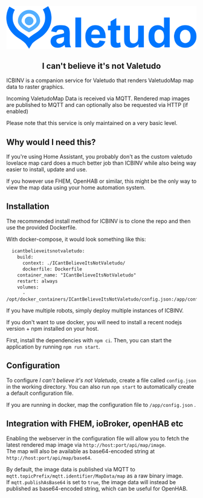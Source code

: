 <div align="center">
    <a href="https://github.com/Hypfer/Valetudo">
        <img src="https://github.com/Hypfer/Valetudo/blob/master/assets/logo/valetudo_logo_with_name.svg" width="800" alt="valetudo">
    </a>
    <p align="center"><h2>I can't believe it's not Valetudo</h2></p>
</div>

ICBINV is a companion service for Valetudo that renders ValetudoMap map data to raster graphics.

Incoming ValetudoMap Data is received via MQTT.
Rendered map images are published to MQTT and can optionally also be requested via HTTP (if enabled)

Please note that this service is only maintained on a very basic level.

## Why would I need this?

If you're using Home Assistant, you probably don't as the custom valetudo lovelace map card does a much better job
than ICBINV while also being way easier to install, update and use.

If you however use FHEM, OpenHAB or similar, this might be the only way to view the map data using your home automation system.

## Installation

The recommended install method for ICBINV is to clone the repo and then use the provided Dockerfile.

With docker-compose, it would look something like this:

```
  icantbelieveitsnotvaletudo:
    build:
      context: ./ICantBelieveItsNotValetudo/
      dockerfile: Dockerfile
    container_name: "ICantBelieveItsNotValetudo"
    restart: always
    volumes:
      - /opt/docker_containers/ICantBelieveItsNotValetudo/config.json:/app/config.json
```

If you have multiple robots, simply deploy multiple instances of ICBINV.


If you don't want to use docker, you will need to install a recent nodejs version + npm installed on your host.

First, install the dependencies with `npm ci`. Then, you can start the application by running `npm run start`.

## Configuration

To configure *I can't believe it's not Valetudo*, create a file called `config.json` in the working directory.
You can also run `npm start` to automatically create a default configuration file.

If you are running in docker, map the configuration file to `/app/config.json` .

## Integration with FHEM, ioBroker, openHAB etc

Enabling the webserver in the configuration file will allow you to fetch the latest rendered map image via `http://host:port/api/map/image`.<br/>
The map will also be available as base64-encoded string at `http://host:port/api/map/base64`.

By default, the image data is published via MQTT to `mqtt.topicPrefix/mqtt.identifier/MapData/map` as a raw binary image.<br/>
If `mqtt.publishAsBase64` is set to `true`, the image data will instead be published as base64-encoded string, which can be useful for OpenHAB.
